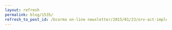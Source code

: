 ```yaml
---
layout: refresh
permalink: blog/1535/
refresh_to_post_id: /bcorma on-line newsletter/2015/01/23/orv-act-implementation-current-5x8-metal-plates-vehicle-identification-is-inoperable
---
```

